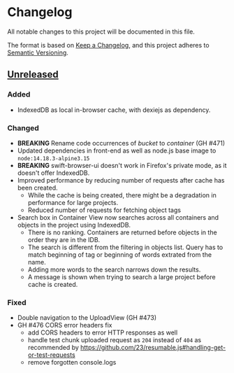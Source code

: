# Changelog
All notable changes to this project will be documented in this file.

The format is based on [Keep a Changelog](https://keepachangelog.com/en/1.0.0/),
and this project adheres to [Semantic Versioning](https://semver.org/spec/v2.0.0.html).

## [Unreleased]

### Added
- IndexedDB as local in-browser cache, with dexiejs as dependency.

### Changed
- **BREAKING** Rename code occurrences of *bucket* to *container* (GH #471)
- Updated dependencies in front-end as well as node.js base image to `node:14.18.3-alpine3.15`
- **BREAKING** swift-browser-ui doesn't work in Firefox's private mode, as it doesn't offer IndexedDB.
- Improved performance by reducing number of requests after cache has been created.
    - While the cache is being created, there might be a degradation in performance for large projects.
    - Reduced number of requests for fetching object tags
- Search box in Container View now searches across all containers and objects in the project using IndexedDB.
    - There is no ranking. Containers are returned before objects in the order they are in the IDB.
    - The search is different from the filtering in objects list. Query has to match beginning of tag or beginning of words extrated from the name.
    - Adding more words to the search narrows down the results.
    - A message is shown when trying to search a large project before cache is created.

### Fixed
- Double navigation to the UploadView (GH #473)
- GH #476 CORS error headers fix
    - add CORS headers to error HTTP responses as well
    - handle test chunk uploaded request as `204` instead of `404` as recommended by https://github.com/23/resumable.js#handling-get-or-test-requests
    - remove forgotten console.logs


[Unreleased]: https://github.com/CSCfi/swift-browser-ui/compare/1.1.0b8...devel
